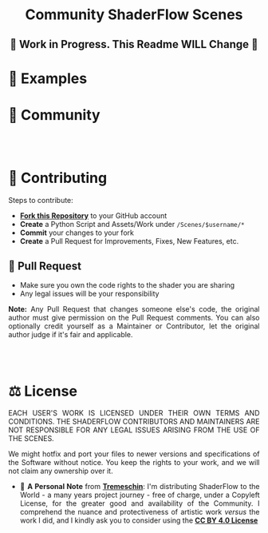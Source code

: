 <div align="justify">

<div align="center">
  <h1>Community ShaderFlow Scenes</h1>

  <h2>🚧 Work in Progress. This Readme WILL Change 🚧</h2>
</div>

# 📂 Examples

# 📂 Community

<br>
<br>

# 🤝 Contributing

Steps to contribute:
- [**Fork this Repository**](https://github.com/BrokenSource/Scenes/fork) to your GitHub account
- **Create** a Python Script and Assets/Work under `/Scenes/$username/*`
- **Commit** your changes to your fork
- **Create** a Pull Request for Improvements, Fixes, New Features, etc.

## 📝 Pull Request
- Make sure you own the code rights to the shader you are sharing
- Any legal issues will be your responsibility

**Note:** Any Pull Request that changes someone else's code, the original author must give permission on the Pull Request comments. You can also optionally credit yourself as a Maintainer or Contributor, let the original author judge if it's fair and applicable.


<br>
<br>

# ⚖️ License

EACH USER'S WORK IS LICENSED UNDER THEIR OWN TERMS AND CONDITIONS. THE SHADERFLOW CONTRIBUTORS AND MAINTAINERS ARE NOT RESPONSIBLE FOR ANY LEGAL ISSUES ARISING FROM THE USE OF THE SCENES.

We might hotfix and port your files to newer versions and specifications of the Software without notice. You keep the rights to your work, and we will not claim any ownership over it.

- 📜 **A Personal Note** from [**Tremeschin**](https://github.com/Tremeschin): I'm distributing ShaderFlow to the World - a many years project journey - free of charge, under a Copyleft License, for the greater good and availability of the Community. I comprehend the nuance and protectiveness of artistic work _versus_ the work I did, and I kindly ask you to consider using the [**CC BY 4.0 License**](https://creativecommons.org/licenses/by/4.0/deed.en)

</div>
